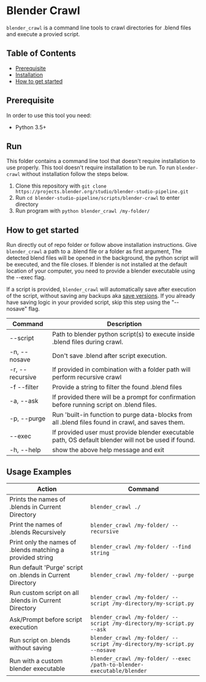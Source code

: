 # Blender Crawl
`blender_crawl` is a command line tools to crawl directories for .blend files and execute a provied script.
## Table of Contents
- [Prerequisite](#prerequisite)
- [Installation](#installation)
- [How to get started](#how-to-get-started)

## Prerequisite
In order to use this tool you need:
- Python 3.5+

## Run 
This folder contains a command line tool that doesn't require installation to use properly. This tool doesn't require installation to be run. To run `blender-crawl` without installation follow the steps below.
1. Clone this repository with `git clone https://projects.blender.org/studio/blender-studio-pipeline.git`
2. Run `cd blender-studio-pipeline/scripts/blender-crawl` to enter directory
3. Run program with `python blender_crawl /my-folder/` 


## How to get started
Run directly out of repo folder or follow above installation instructions. Give `blender_crawl` a path to a .blend file or a folder as first argument, The detected blend files will be opened in the background, the python script will be executed, and the file closes. If blender is not installed at the default location of your computer, you need to provide a blender executable using the --exec flag.

If a script is provided, `blender_crawl` will automatically save after execution of the script, without saving any backups aka [save versions](https://docs.blender.org/manual/en/latest/editors/preferences/save_load.html#:~:text=of%20using%20characters.-,Save%20Versions,-Number%20of%20versions). If you already have saving logic in your provided script, skip this step using the "--nosave" flag.

| Command      | Description |
| ----------- | ----------- |
| --script| Path to blender python script(s) to execute inside .blend files during crawl.|
|  -n, --nosave|Don't save .blend after script execution.|
| -r, --recursive| If provided in combination with a folder path will perform recursive crawl|
| -f  --filter| Provide a string to filter the found .blend files|
| -a, --ask| If provided there will be a prompt for confirmation before running script on .blend files.|
| -p, --purge| Run 'built-in function to purge data-blocks from all .blend files found in crawl, and saves them.|
| --exec| If provided user must provide blender executable path, OS default blender will not be used if found.|
| -h, --help| show the above help message and exit|


## Usage Examples

| Action | Command |
| ----------- | ----------- |
|Prints the names of .blends in Current Directory  | `blender_crawl ./` |
|Print the names of .blends Recursively | `blender_crawl /my-folder/ --recursive` | 
|Print only the names of .blends matching a provided string |`blender_crawl /my-folder/ --find string`|
|Run default 'Purge' script on .blends in Current Directory |`blender_crawl /my-folder/ --purge`|
|Run custom script on all .blends in Current Directory |`blender_crawl /my-folder/ --script /my-directory/my-script.py`|
|Ask/Prompt before script execution|`blender_crawl /my-folder/ --script /my-directory/my-script.py --ask`|
|Run script on .blends without saving |`blender_crawl /my-folder/ --script /my-directory/my-script.py --nosave` |
|Run with a custom blender executable|`blender_crawl /my-folder/ --exec /path-to-blender-executable/blender`|

